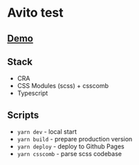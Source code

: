 # Avito test

## [Demo](https://liketurbo.github.io/avito-task)

## Stack

- CRA
- CSS Modules (scss) + csscomb
- Typescript

## Scripts

- `yarn dev` - local start
- `yarn build` - prepare production version
- `yarn deploy` - deploy to Github Pages
- `yarn csscomb` - parse scss codebase
